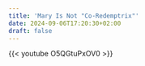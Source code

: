 ```yaml
---
title: 'Mary Is Not "Co-Redemptrix"'
date: 2024-09-06T17:20:30+02:00
draft: false
---
```


{{< youtube O5QGtuPxOV0 >}}
